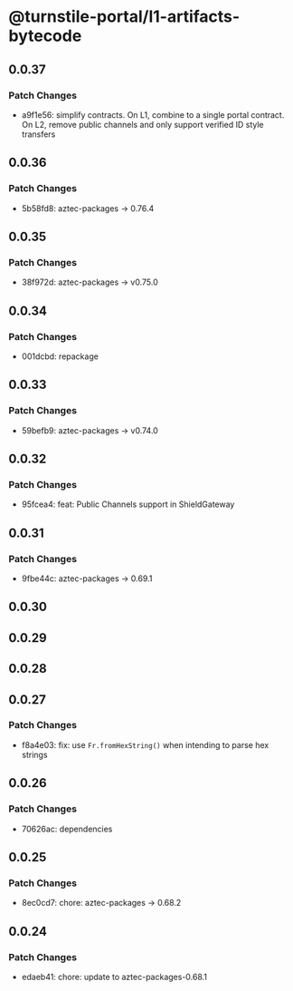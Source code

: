 # @turnstile-portal/l1-artifacts-bytecode

## 0.0.37

### Patch Changes

- a9f1e56: simplify contracts. On L1, combine to a single portal contract. On L2, remove public channels and only support verified ID style transfers

## 0.0.36

### Patch Changes

- 5b58fd8: aztec-packages -> 0.76.4

## 0.0.35

### Patch Changes

- 38f972d: aztec-packages -> v0.75.0

## 0.0.34

### Patch Changes

- 001dcbd: repackage

## 0.0.33

### Patch Changes

- 59befb9: aztec-packages -> v0.74.0

## 0.0.32

### Patch Changes

- 95fcea4: feat: Public Channels support in ShieldGateway

## 0.0.31

### Patch Changes

- 9fbe44c: aztec-packages -> 0.69.1

## 0.0.30

## 0.0.29

## 0.0.28

## 0.0.27

### Patch Changes

- f8a4e03: fix: use `Fr.fromHexString()` when intending to parse hex strings

## 0.0.26

### Patch Changes

- 70626ac: dependencies

## 0.0.25

### Patch Changes

- 8ec0cd7: chore: aztec-packages -> 0.68.2

## 0.0.24

### Patch Changes

- edaeb41: chore: update to aztec-packages-0.68.1
